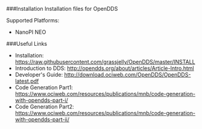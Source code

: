 ###Installation
Installation files for OpenDDS

Supported Platforms:
- NanoPI NEO

###Useful Links
- Installation: https://raw.githubusercontent.com/grassjelly/OpenDDS/master/INSTALL
- Introduction to DDS: http://opendds.org/about/articles/Article-Intro.html
- Developer's Guide: http://download.ociweb.com/OpenDDS/OpenDDS-latest.pdf
- Code Generation Part1: https://www.ociweb.com/resources/publications/mnb/code-generation-with-opendds-part-i/
- Code Generation Part2: https://www.ociweb.com/resources/publications/mnb/code-generation-with-opendds-part-ii/
